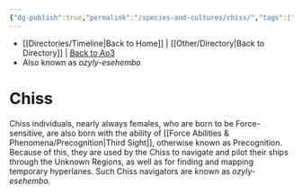 ```yaml
---
{"dg-publish":true,"permalink":"/species-and-cultures/chiss/","tags":["culture"]}
---
```


- [[Directories/Timeline\|Back to Home]] | [[Other/Directory\|Back to Directory]] | [Back to Ao3](https://archiveofourown.org/works/19334440/chapters/45992584)
- Also known as *ozyly-esehembo*
# Chiss

Chiss individuals, nearly always females, who are born to be Force-sensitive, are also born with the ability of [[Force Abilities & Phenomena/Precognition\|Third Sight]], otherwise known as Precognition. Because of this, they are used by the Chiss to navigate and pilot their ships through the Unknown Regions, as well as for finding and mapping temporary hyperlanes. Such Chiss navigators are known as *ozyly-esehembo.* 
